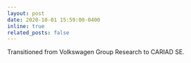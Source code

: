 ```yaml
---
layout: post
date: 2020-10-01 15:59:00-0400
inline: true
related_posts: false
---
```


Transitioned from Volkswagen Group Research to CARIAD SE.
